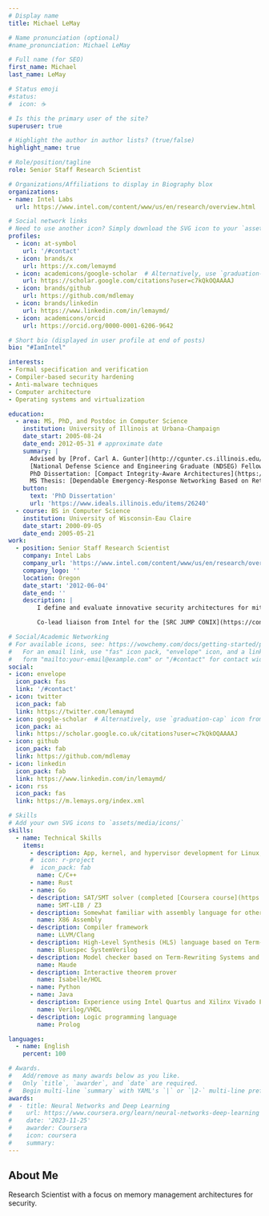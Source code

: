 ```yaml
---
# Display name
title: Michael LeMay

# Name pronunciation (optional)
#name_pronunciation: Michael LeMay

# Full name (for SEO)
first_name: Michael
last_name: LeMay

# Status emoji
#status:
#  icon: ☕️

# Is this the primary user of the site?
superuser: true

# Highlight the author in author lists? (true/false)
highlight_name: true

# Role/position/tagline
role: Senior Staff Research Scientist

# Organizations/Affiliations to display in Biography blox
organizations:
- name: Intel Labs
  url: https://www.intel.com/content/www/us/en/research/overview.html

# Social network links
# Need to use another icon? Simply download the SVG icon to your `assets/media/icons/` folder.
profiles:
  - icon: at-symbol
    url: '/#contact'
  - icon: brands/x
    url: https://x.com/lemaymd
  - icon: academicons/google-scholar  # Alternatively, use `graduation-cap` icon from `fab` icon pack
    url: https://scholar.google.com/citations?user=c7kQkOQAAAAJ
  - icon: brands/github
    url: https://github.com/mdlemay
  - icon: brands/linkedin
    url: https://www.linkedin.com/in/lemaymd/
  - icon: academicons/orcid
    url: https://orcid.org/0000-0001-6206-9642

# Short bio (displayed in user profile at end of posts)
bio: "#IamIntel"

interests:
- Formal specification and verification
- Compiler-based security hardening
- Anti-malware techniques
- Computer architecture
- Operating systems and virtualization

education:
  - area: MS, PhD, and Postdoc in Computer Science
    institution: University of Illinois at Urbana-Champaign
    date_start: 2005-08-24
    date_end: 2012-05-31 # approximate date
    summary: |
      Advised by [Prof. Carl A. Gunter](http://cgunter.cs.illinois.edu/).
      [National Defense Science and Engineering Graduate (NDSEG) Fellow](https://web.archive.org/web/20090412061630/http://www.uwec.edu/newsreleases/highlights/041305LeMay.htm).
      PhD Dissertation: [Compact Integrity-Aware Architectures](https://www.ideals.illinois.edu/items/26240).
      MS Thesis: [Dependable Emergency-Response Networking Based on Retaskable Network Infrastructures](http://seclab.illinois.edu/wp-content/uploads/2011/03/LeMayMSThesis.pdf).
    button:
      text: 'PhD Dissertation'
      url: 'https://www.ideals.illinois.edu/items/26240'
  - course: BS in Computer Science
    institution: University of Wisconsin-Eau Claire
    date_start: 2000-09-05
    date_end: 2005-05-21
work:
  - position: Senior Staff Research Scientist
    company: Intel Labs
    company_url: 'https://www.intel.com/content/www/us/en/research/overview.html'
    company_logo: ''
    location: Oregon
    date_start: '2012-06-04'
    date_end: ''
    description: |
        I define and evaluate innovative security architectures for mitigating exploits and malware.  I draw on my expertise in architecture, compilers, operating systems, virtualization, HW/SW co-design, and formal methods to effectively devise solutions that are well-adapted to workload requirements.

        Co-lead liaison from Intel for the [SRC JUMP CONIX](https://conix.io) research center.

# Social/Academic Networking
# For available icons, see: https://wowchemy.com/docs/getting-started/page-builder/#icons
#   For an email link, use "fas" icon pack, "envelope" icon, and a link in the
#   form "mailto:your-email@example.com" or "/#contact" for contact widget.
social:
- icon: envelope
  icon_pack: fas
  link: '/#contact'
- icon: twitter
  icon_pack: fab
  link: https://twitter.com/lemaymd
- icon: google-scholar  # Alternatively, use `graduation-cap` icon from `fab` icon pack
  icon_pack: ai
  link: https://scholar.google.co.uk/citations?user=c7kQkOQAAAAJ
- icon: github
  icon_pack: fab
  link: https://github.com/mdlemay
- icon: linkedin
  icon_pack: fab
  link: https://www.linkedin.com/in/lemaymd/
- icon: rss
  icon_pack: fas
  link: https://m.lemays.org/index.xml

# Skills
# Add your own SVG icons to `assets/media/icons/`
skills:
  - name: Technical Skills
    items:
      - description: App, kernel, and hypervisor development for Linux, Windows, and embedded systems with Boost and generics experience
      #  icon: r-project
      #  icon_pack: fab
        name: C/C++
      - name: Rust
      - name: Go
      - description: SAT/SMT solver (completed [Coursera course](https://coursera.org/verify/6ZWWW76MLMB5))
        name: SMT-LIB / Z3
      - description: Somewhat familiar with assembly language for other architectures as well
        name: X86 Assembly
      - description: Compiler framework
        name: LLVM/Clang
      - description: High-Level Synthesis (HLS) language based on Term-Rewriting Systems
        name: Bluespec SystemVerilog
      - description: Model checker based on Term-Rewriting Systems and Linear-Temporal Logic
        name: Maude
      - description: Interactive theorem prover
        name: Isabelle/HOL
      - name: Python
      - name: Java
      - description: Experience using Intel Quartus and Xilinx Vivado FPGA toolchains.  Experience using Synopsys VCS and Mentor Graphics Modelsim simulators.  Experience extending and maintaining an in-house Verilog simulator during an internship with Cray, Inc.
        name: Verilog/VHDL
      - description: Logic programming language
        name: Prolog

languages:
  - name: English
    percent: 100

# Awards.
#   Add/remove as many awards below as you like.
#   Only `title`, `awarder`, and `date` are required.
#   Begin multi-line `summary` with YAML's `|` or `|2-` multi-line prefix and indent 2 spaces below.
awards:
#  - title: Neural Networks and Deep Learning
#    url: https://www.coursera.org/learn/neural-networks-deep-learning
#    date: '2023-11-25'
#    awarder: Coursera
#    icon: coursera
#    summary:
---
```


## About Me

Research Scientist with a focus on memory management architectures for security.
